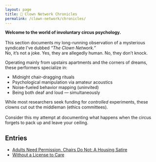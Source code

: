 ```yaml
---
layout: page
title: 🤡 Clown Network Chronicles
permalink: /clown-network/chronicles/
---
```

<div class="clown-box">

<p><strong>Welcome to the world of involuntary circus psychology.  </strong> <br><br>
This section documents my long-running observation of a mysterious syndicate I’ve dubbed <em>“The Clown Network.”</em> <br> 
No, it’s not a joke. Yes, they are allegedly human. No, they don’t knock.</p>

<p>Operating mainly from upstairs apartments and the corners of dreams, these performers specialize in:</p>

<ul>
  <li>Midnight chair-dragging rituals </li> 
  <li>Psychological manipulation via amateur acoustics </li> 
  <li>Noise-fueled behavior mapping (uninvited)  </li>
  <li>Being both deaf and loud — simultaneously </li> 
</ul>

<p>While most researchers seek funding for <em>controlled</em> experiments, these clowns cut out the middleman (ethics committees). <br><br> 
Consider this my attempt at documenting what happens when the circus forgets to pack up and leave your ceiling.</p>
</div>

## Entries

- [Adults Need Permission, Chairs Do Not: A Housing Satire](/clown-network/chronicles/Adults-Need-Permission-Chairs-Do-Not-A-Housing-Satire/)
- [Without a License to Care](/clown-network/chronicles/Without-a-License-to-Care/)

